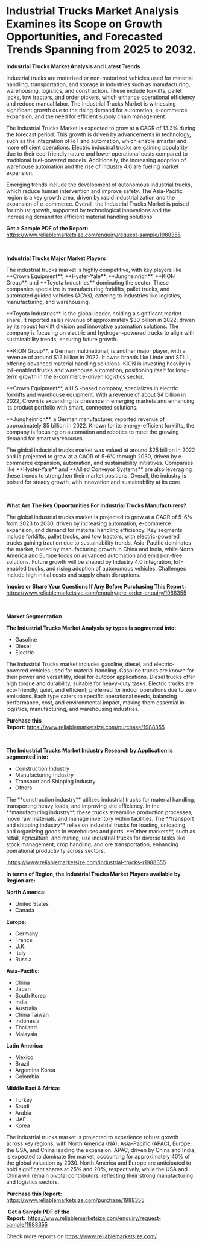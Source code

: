 <p><h1>Industrial Trucks Market Analysis Examines its Scope on Growth Opportunities, and Forecasted Trends Spanning from 2025 to 2032.</h1></p><p><strong>Industrial Trucks Market Analysis and Latest Trends</strong></p>
<p><p>Industrial trucks are motorized or non-motorized vehicles used for material handling, transportation, and storage in industries such as manufacturing, warehousing, logistics, and construction. These include forklifts, pallet jacks, tow tractors, and order pickers, which enhance operational efficiency and reduce manual labor. The Industrial Trucks Market is witnessing significant growth due to the rising demand for automation, e-commerce expansion, and the need for efficient supply chain management.</p><p>The Industrial Trucks Market is expected to grow at a CAGR of 13.3% during the forecast period. This growth is driven by advancements in technology, such as the integration of IoT and automation, which enable smarter and more efficient operations. Electric industrial trucks are gaining popularity due to their eco-friendly nature and lower operational costs compared to traditional fuel-powered models. Additionally, the increasing adoption of warehouse automation and the rise of Industry 4.0 are fueling market expansion.</p><p>Emerging trends include the development of autonomous industrial trucks, which reduce human intervention and improve safety. The Asia-Pacific region is a key growth area, driven by rapid industrialization and the expansion of e-commerce. Overall, the Industrial Trucks Market is poised for robust growth, supported by technological innovations and the increasing demand for efficient material handling solutions.</p></p>
<p><strong>Get a Sample PDF of the Report:&nbsp;</strong> <a href="https://www.reliablemarketsize.com/enquiry/request-sample/1988355?utm_campaign=1720&utm_medium=2&utm_source=Github&utm_content=ia&utm_term=22012025&utm_id=industrial-trucks">https://www.reliablemarketsize.com/enquiry/request-sample/1988355</a></p>
<p>&nbsp;</p>
<p><strong>Industrial Trucks Major Market Players</strong></p>
<p><p>The industrial trucks market is highly competitive, with key players like **Crown Equipment**, **Hyster-Yale**, **Jungheinrich**, **KION Group**, and **Toyota Industries** dominating the sector. These companies specialize in manufacturing forklifts, pallet trucks, and automated guided vehicles (AGVs), catering to industries like logistics, manufacturing, and warehousing.</p><p>**Toyota Industries** is the global leader, holding a significant market share. It reported sales revenue of approximately $30 billion in 2022, driven by its robust forklift division and innovative automation solutions. The company is focusing on electric and hydrogen-powered trucks to align with sustainability trends, ensuring future growth.</p><p>**KION Group**, a German multinational, is another major player, with a revenue of around $12 billion in 2022. It owns brands like Linde and STILL, offering advanced material handling solutions. KION is investing heavily in IoT-enabled trucks and warehouse automation, positioning itself for long-term growth in the e-commerce-driven logistics sector.</p><p>**Crown Equipment**, a U.S.-based company, specializes in electric forklifts and warehouse equipment. With a revenue of about $4 billion in 2022, Crown is expanding its presence in emerging markets and enhancing its product portfolio with smart, connected solutions.</p><p>**Jungheinrich**, a German manufacturer, reported revenue of approximately $5 billion in 2022. Known for its energy-efficient forklifts, the company is focusing on automation and robotics to meet the growing demand for smart warehouses.</p><p>The global industrial trucks market was valued at around $25 billion in 2022 and is projected to grow at a CAGR of 5-6% through 2030, driven by e-commerce expansion, automation, and sustainability initiatives. Companies like **Hyster-Yale** and **Allied Conveyor Systems** are also leveraging these trends to strengthen their market positions. Overall, the industry is poised for steady growth, with innovation and sustainability at its core.</p></p>
<p>&nbsp;</p>
<p><strong>What Are The Key Opportunities For Industrial Trucks Manufacturers?</strong></p>
<p><p>The global industrial trucks market is projected to grow at a CAGR of 5-6% from 2023 to 2030, driven by increasing automation, e-commerce expansion, and demand for material handling efficiency. Key segments include forklifts, pallet trucks, and tow tractors, with electric-powered trucks gaining traction due to sustainability trends. Asia-Pacific dominates the market, fueled by manufacturing growth in China and India, while North America and Europe focus on advanced automation and emission-free solutions. Future growth will be shaped by Industry 4.0 integration, IoT-enabled trucks, and rising adoption of autonomous vehicles. Challenges include high initial costs and supply chain disruptions.</p></p>
<p><strong>Inquire or Share Your Questions If Any Before Purchasing This Report:</strong> <a href="https://www.reliablemarketsize.com/enquiry/pre-order-enquiry/1988355?utm_campaign=1720&utm_medium=2&utm_source=Github&utm_content=ia&utm_term=22012025&utm_id=industrial-trucks">https://www.reliablemarketsize.com/enquiry/pre-order-enquiry/1988355</a></p>
<p>&nbsp;</p>
<p><strong>Market Segmentation</strong></p>
<p><strong>The Industrial Trucks Market Analysis by types is segmented into:</strong></p>
<p><ul><li>Gasoline</li><li>Diesel</li><li>Electric</li></ul></p>
<p><p>The Industrial Trucks market includes gasoline, diesel, and electric-powered vehicles used for material handling. Gasoline trucks are known for their power and versatility, ideal for outdoor applications. Diesel trucks offer high torque and durability, suitable for heavy-duty tasks. Electric trucks are eco-friendly, quiet, and efficient, preferred for indoor operations due to zero emissions. Each type caters to specific operational needs, balancing performance, cost, and environmental impact, making them essential in logistics, manufacturing, and warehousing industries.</p></p>
<p><strong>Purchase this Report:&nbsp;</strong><a href="https://www.reliablemarketsize.com/purchase/1988355?utm_campaign=1720&utm_medium=2&utm_source=Github&utm_content=ia&utm_term=22012025&utm_id=industrial-trucks">https://www.reliablemarketsize.com/purchase/1988355</a></p>
<p>&nbsp;</p>
<p><strong>The Industrial Trucks Market Industry Research by Application is segmented into:</strong></p>
<p><ul><li>Construction Industry</li><li>Manufacturing Industry</li><li>Transport and Shipping Industry</li><li>Others</li></ul></p>
<p><p>The **construction industry** utilizes industrial trucks for material handling, transporting heavy loads, and improving site efficiency. In the **manufacturing industry**, these trucks streamline production processes, move raw materials, and manage inventory within facilities. The **transport and shipping industry** relies on industrial trucks for loading, unloading, and organizing goods in warehouses and ports. **Other markets**, such as retail, agriculture, and mining, use industrial trucks for diverse tasks like stock management, crop handling, and ore transportation, enhancing operational productivity across sectors.</p></p>
<p><a href="https://www.reliablemarketsize.com/industrial-trucks-r1988355?utm_campaign=1720&utm_medium=2&utm_source=Github&utm_content=ia&utm_term=22012025&utm_id=industrial-trucks">&nbsp;https://www.reliablemarketsize.com/industrial-trucks-r1988355</a></p>
<p><strong>In terms of Region, the Industrial Trucks Market Players available by Region are:</strong></p>
<p>
    <p> <strong> North America: </strong>
        <ul>
            <li>United States</li>
            <li>Canada</li>
        </ul>
        </p> 
    <p> <strong> Europe: </strong>
        <ul>
            <li>Germany</li>
            <li>France</li>
            <li>U.K.</li>
            <li>Italy</li>
            <li>Russia</li>
        </ul>
        </p> 
    <p> <strong> Asia-Pacific: </strong>
        <ul>
            <li>China</li>
            <li>Japan</li>
            <li>South Korea</li>
            <li>India</li>
            <li>Australia</li>
            <li>China Taiwan</li>
            <li>Indonesia</li>
            <li>Thailand</li>
            <li>Malaysia</li>
        </ul>
        </p> 
    <p> <strong> Latin America: </strong>
        <ul>
            <li>Mexico</li>
            <li>Brazil</li>
            <li>Argentina Korea</li>
            <li>Colombia</li>
        </ul>
        </p> 
    <p> <strong> Middle East & Africa: </strong>
        <ul>
            <li>Turkey</li>
            <li>Saudi</li>
            <li>Arabia</li>
            <li>UAE</li>
            <li>Korea</li>
        </ul>
    </p>
    </p>
<p><p>The industrial trucks market is projected to experience robust growth across key regions, with North America (NA), Asia-Pacific (APAC), Europe, the USA, and China leading the expansion. APAC, driven by China and India, is expected to dominate the market, accounting for approximately 40% of the global valuation by 2030. North America and Europe are anticipated to hold significant shares at 25% and 20%, respectively, while the USA and China will remain pivotal contributors, reflecting their strong manufacturing and logistics sectors.</p></p>
<p><strong>Purchase this Report: </strong><a href="https://www.reliablemarketsize.com/purchase/1988355?utm_campaign=1720&utm_medium=2&utm_source=Github&utm_content=ia&utm_term=22012025&utm_id=industrial-trucks">https://www.reliablemarketsize.com/purchase/1988355</a></p>
<p>&nbsp;<strong>Get a Sample PDF of the Report:&nbsp;&nbsp;</strong><a href="https://www.reliablemarketsize.com/enquiry/request-sample/1988355?utm_campaign=1720&utm_medium=2&utm_source=Github&utm_content=ia&utm_term=22012025&utm_id=industrial-trucks">https://www.reliablemarketsize.com/enquiry/request-sample/1988355</a></p>
<p><strong></strong></p>
<p>Check more reports on <a href="https://www.reliablemarketsize.com/?utm_campaign=1720&utm_medium=2&utm_source=Github&utm_content=ia&utm_term=22012025&utm_id=industrial-trucks">https://www.reliablemarketsize.com/</a></p>